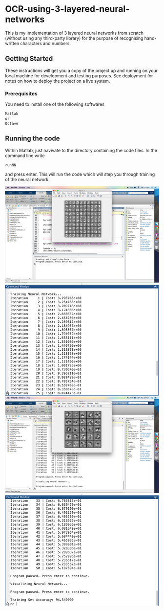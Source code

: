 # OCR-using-3-layered-neural-networks
This is my implementation of 3 layered neural networks from scratch (without using any third-party library) for the purpose of recognising hand-written characters and numbers.

## Getting Started

These instructions will get you a copy of the project up and running on your local machine for development and testing purposes. See deployment for notes on how to deploy the project on a live system.

### Prerequisites

You need to install one of the following softwares

```
Matlab
or
Octave
```

## Running the code

Within Matlab, just navivate to the directory containing the code files. In the command line write

```
runNN
```
and press enter. This will run the code which will step you through training of the neural network.

![alt text](/Visualization.png)
![alt text](/Training.png)
![alt text](/Visualization2.png)
![alt text](/Accuracy.png)
